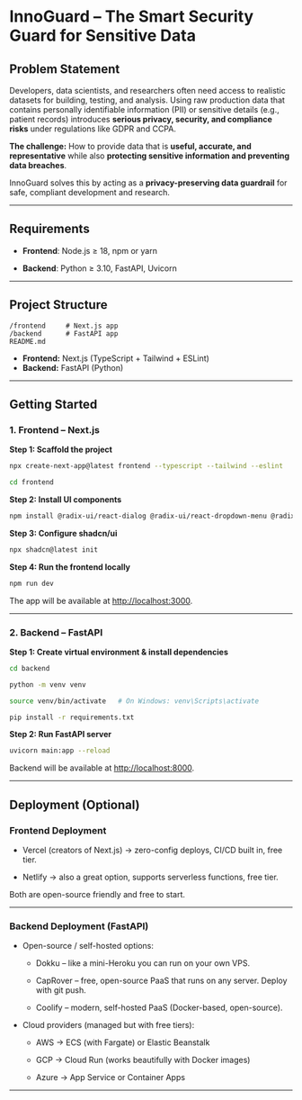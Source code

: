 # InnoGuard – The Smart Security Guard for Sensitive Data  

## Problem Statement  
Developers, data scientists, and researchers often need access to realistic datasets for building, testing, and analysis. Using raw production data that contains personally identifiable information (PII) or sensitive details (e.g., patient records) introduces **serious privacy, security, and compliance risks** under regulations like GDPR and CCPA.  

**The challenge:** How to provide data that is **useful, accurate, and representative** while also **protecting sensitive information and preventing data breaches**.  

InnoGuard solves this by acting as a **privacy-preserving data guardrail** for safe, compliant development and research.  

---

## Requirements

- **Frontend**: Node.js ≥ 18, npm or yarn

- **Backend**: Python ≥ 3.10, FastAPI, Uvicorn

---

## Project Structure  

```
/frontend     # Next.js app
/backend      # FastAPI app
README.md
```
- **Frontend:** Next.js (TypeScript + Tailwind + ESLint)  
- **Backend:** FastAPI (Python)  
---

## Getting Started  

### 1. Frontend – Next.js  

**Step 1: Scaffold the project**  
```bash
npx create-next-app@latest frontend --typescript --tailwind --eslint

cd frontend
```

**Step 2: Install UI components**  
```bash
npm install @radix-ui/react-dialog @radix-ui/react-dropdown-menu @radix-ui/react-tooltip
```

**Step 3: Configure shadcn/ui**  
```bash
npx shadcn@latest init
```

**Step 4: Run the frontend locally**  
```bash
npm run dev
```
The app will be available at [http://localhost:3000](http://localhost:3000).  

---

### 2. Backend – FastAPI  

**Step 1: Create virtual environment & install dependencies**  
```bash
cd backend

python -m venv venv

source venv/bin/activate   # On Windows: venv\Scripts\activate

pip install -r requirements.txt
```

**Step 2: Run FastAPI server**  
```bash
uvicorn main:app --reload
```
Backend will be available at [http://localhost:8000](http://localhost:8000).  

---

## Deployment (Optional)

### Frontend Deployment

- Vercel
 (creators of Next.js) → zero-config deploys, CI/CD built in, free tier.

- Netlify
 → also a great option, supports serverless functions, free tier.

Both are open-source friendly and free to start.

---

### Backend Deployment (FastAPI)

- Open-source / self-hosted options:

     - Dokku
 – like a mini-Heroku you can run on your own VPS.

    - CapRover
 – free, open-source PaaS that runs on any server. Deploy with git push.

    - Coolify
 – modern, self-hosted PaaS (Docker-based, open-source).

- Cloud providers (managed but with free tiers):

    - AWS → ECS (with Fargate) or Elastic Beanstalk

    - GCP → Cloud Run (works beautifully with Docker images)

    -  Azure → App Service or Container Apps

---